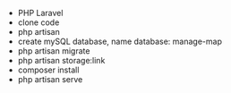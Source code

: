 + PHP Laravel
+ clone code
+ php artisan
+ create mySQL database, name database: manage-map
+ php artisan migrate
+ php artisan storage:link
+ composer install 
+ php artisan serve
